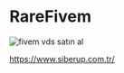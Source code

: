 # RareFivem



![fivem vds satın al]([https://www.rarefivem.com/data/avatars/o/11/11837.jpg?1633637903](https://siberup.com.tr/images/siberup-logo5.png))
 
https://www.siberup.com.tr/
